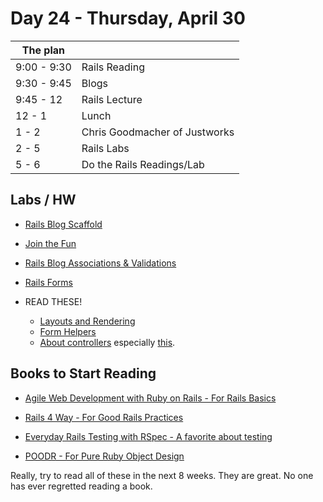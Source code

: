 # Day 24 - Thursday, April 30

The plan        |      |
----------------|-------
9:00 - 9:30     | Rails Reading
9:30 - 9:45     | Blogs
9:45 - 12       | Rails Lecture
12 - 1          | Lunch
1 - 2           | Chris Goodmacher of Justworks
2 - 5           | Rails Labs
5 - 6           | Do the Rails Readings/Lab

## Labs / HW

* [Rails Blog Scaffold](http://learn.flatironschool.com/lessons/3576)
* [Join the Fun](http://learn.flatironschool.com/lessons/3585)

* [Rails Blog Associations & Validations](http://learn.flatironschool.com/lessons/3580)
* [Rails Forms](http://learn.flatironschool.com/lessons/3581)
* READ THESE!
  * [Layouts and Rendering](http://guides.rubyonrails.org/layouts_and_rendering.html)   
  * [Form Helpers](http://guides.rubyonrails.org/form_helpers.html)
  * [About controllers](http://guides.rubyonrails.org/action_controller_overview.html) especially [this](http://guides.rubyonrails.org/action_controller_overview.html#strong-parameters).

## Books to Start Reading

* [Agile Web Development with Ruby on Rails - For Rails Basics](http://books.flatironschool.com/books/107)

* [Rails 4 Way - For Good Rails Practices](http://books.flatironschool.com/books/104)

* [Everyday Rails Testing with RSpec - A favorite about testing](http://books.flatironschool.com/books/114)

* [POODR - For Pure Ruby Object Design](http://books.flatironschool.com/books/102)

Really, try to read all of these in the next 8 weeks. They are great. No one has ever regretted reading a book.
